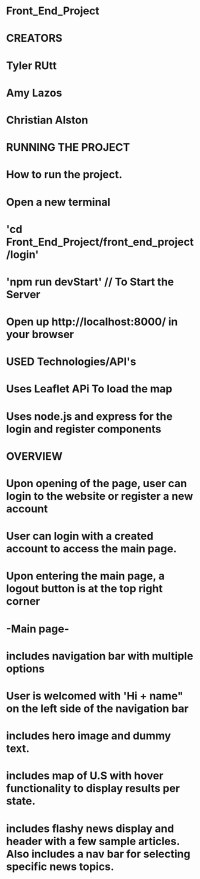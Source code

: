 # Front_End_Project

# CREATORS
# Tyler RUtt
# Amy Lazos
# Christian Alston

# RUNNING THE PROJECT
# How to run the project.
# Open a new terminal
# 'cd Front_End_Project/front_end_project/login'
# 'npm run devStart' // To Start the Server
# Open up http://localhost:8000/ in your browser

# USED Technologies/API's
# Uses Leaflet APi To load the map
# Uses node.js and express for the login and register components

# OVERVIEW
# Upon opening of the page, user can login to the website or register a new account
# User can login with a created account to access the main page.
# Upon entering the main page, a logout button is at the top right corner
# -Main page-
# includes navigation bar with multiple options
# User is welcomed with 'Hi + name" on the left side of the navigation bar
# includes hero image and dummy text.
# includes map of U.S with hover functionality to display results per state.
# includes flashy news display and header with a few sample articles. Also includes a nav bar for selecting specific news topics.

